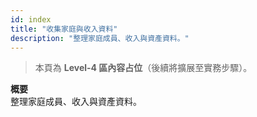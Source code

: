 ```yaml
---
id: index
title: "收集家庭與收入資料"
description: "整理家庭成員、收入與資產資料。"
---
```


> 本頁為 **Level-4 區內容占位**（後續將擴展至實務步驟）。

**概要**  
整理家庭成員、收入與資產資料。
